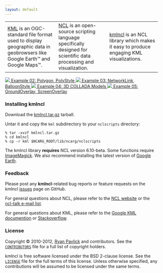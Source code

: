 ```yaml
---
layout: default
---
```


<table class="center"> 
  <tr>
<td width="33%"><a href="https://developers.google.com/kml" id="fat">KML</a> is an OGC-standard file format used to display geographic data in geobrowsers like Google Earth&trade; and Google Maps&trade;.</td>

<td width="33%"><a href="https://www.ncl.ucar.edu" id="fat">NCL</a> is an open-source scripting language specifically designed for scientific data processing and visualization.</td>  

<td width="33%"><a href="{{site.base_url}}/index.html#installing_kml" id="fat">kmlncl</a> is an NCL library which makes it easy to produce engaging KML visualizations.</td>
</tr>
</table>

<div id='coin-slider'>
	<a href="{{site.base_url}}/examples/#ex_02" target="_blank">
		<img src='{{site.base_url}}/img/slide-1.png'>
		<span>
			Example 02: Polygon, PolyStyle
		</span>
	</a>
	<a href="{{site.base_url}}/examples/#ex_03">
		<img src='{{site.base_url}}/img/slide-2.png'>
		<span>
			Example 03: NetworkLink, BalloonStyle
		</span>
	</a>
	<a href="{{site.base_url}}/examples/#ex_04">
		<img src='{{site.base_url}}/img/slide-3.png'>
		<span>
			Example 04: 3D COLLADA Models
		</span>
	</a>
	<a href="{{site.base_url}}/examples/#ex_05">
		<img src='{{site.base_url}}/img/slide-4.png'>
		<span>
			Example 05: GroundOverlay, ScreenOverlay
		</span>
	</a>
</div>

### Installing kmlncl

Download the [kmlncl.tar.gz](https://github.com/rpavlick/kmlncl/tarball/master) tarball.

Untar it and copy the `kml` subdirectory to your `nclscripts` directory:

    % tar -xvzf kmlncl.tar.gz
    % cd kmlncl
    % cp -r kml $NCARG_ROOT/lib/ncarg/nclscripts
    
The kmlncl library **requires** NCL version 6.10-beta. Some functions require <a href="http://www.imagemagick.org">ImageMagick</a>. We also recommend installing the latest version of [Google Earth](http://www.google.com/earth).

### Feedback

Please post any **kmlncl**-related bug reports or feature requests on the kmlncl [issues](http://github.com/rpavlick/kmlncl/issues) page on GitHub. 

For general questions about NCL, please refer to the [NCL website](http://www.ncl.ucar.edu) or the [ncl-talk e-mail list](http://ncl.ucar.edu/Support/email_lists.shtml). 

For general questions about KML, please refer to the [Google KML documention](http://developers.google.com/kml) or [Stackoverflow](http://stackoverflow.com/questions/tagged/kml).

### License

Copyright &copy; 2010-2012, [Ryan Pavlick](http://github.com/rpavlick) and contributors. See the [`CONTRIBUTORS`](https://github.com/rpavlick/kmlncl/blob/master/CONTRIBUTORS) file for a full list of copyright holders.

kmlncl is free software licensed under the BSD 2-clause license. See the [`LICENSE`](https://github.com/rpavlick/kmlncl/blob/master/LICENSE) file for the full terms of this license. Unless otherwise specified, any contributions will be assumed to be licensed under the same terms.

<script type="text/javascript">
	$(document).ready(function() {
		$('#coin-slider').coinslider({ width: 660, height:400, delay: 5000, effect: 'rain' });
    ;
	});
</script>
